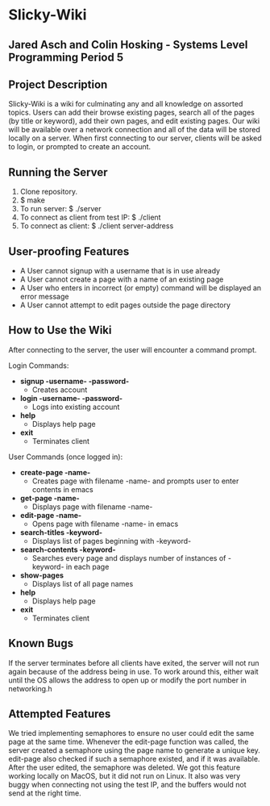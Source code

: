 # Slicky-Wiki #
## Jared Asch and Colin Hosking - Systems Level Programming Period 5 ##

## Project Description ##
Slicky-Wiki is a wiki for culminating any and all knowledge on assorted topics. Users can add their browse existing pages, search all of the pages (by title or keyword), add their own pages, and edit existing pages. Our wiki will be available over a network connection and all of the data will be stored locally on a server. When first connecting to our server, clients will be asked to login, or prompted to create an account.

## Running the Server ##

1. Clone repository.
2. $ make
3. To run server: $ ./server
4. To connect as client from test IP: $ ./client
4. To connect as client: $ ./client server-address

## User-proofing Features ##

* A User cannot signup with a username that is in use already
* A User cannot create a page with a name of an existing page
* A User who enters in incorrect (or empty) command will be displayed an error message
* A User cannot attempt to edit pages outside the page directory

## How to Use the Wiki ##
After connecting to the server, the user will encounter a command prompt.

Login Commands:
* **signup -username- -password-**
  - Creates account
* **login -username- -password-**
  - Logs into existing account
* **help**
  - Displays help page
* **exit**
  - Terminates client

User Commands (once logged in):

* **create-page -name-**
  - Creates page with filename -name- and prompts user to enter contents in emacs
* **get-page -name-**
  - Displays page with filename -name-
* **edit-page -name-**
  - Opens page with filename -name- in emacs
* **search-titles -keyword-**
  - Displays list of pages beginning with -keyword-
* **search-contents -keyword-**
  - Searches every page and displays number of instances of -keyword- in each page
* **show-pages**
  - Displays list of all page names
* **help**
  - Displays help page
* **exit**
  - Terminates client

## Known Bugs ##

If the server terminates before all clients have exited, the server will not run again because of the address being in use. To work around this, either wait until the OS allows the address to open up or modify the port number in networking.h

## Attempted Features ##

We tried implementing semaphores to ensure no user could edit the same page at the same time. Whenever the edit-page function was called, the server created a semaphore using the page name to generate a unique key. edit-page also checked if such a semaphore existed, and if it was available. After the user edited, the semaphore was deleted. We got this feature working locally on MacOS, but it did not run on Linux. It also was very buggy when connecting not using the test IP, and the buffers would not send at the right time.
